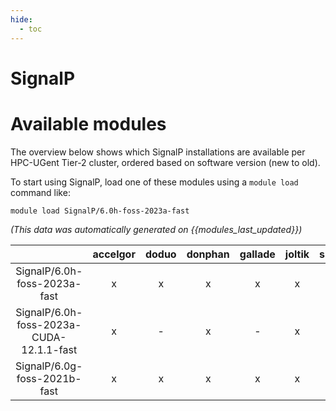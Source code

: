 ```yaml
---
hide:
  - toc
---
```


SignalP
=======

# Available modules


The overview below shows which SignalP installations are available per HPC-UGent Tier-2 cluster, ordered based on software version (new to old).

To start using SignalP, load one of these modules using a `module load` command like:

```shell
module load SignalP/6.0h-foss-2023a-fast
```

*(This data was automatically generated on {{modules_last_updated}})*  

| |accelgor|doduo|donphan|gallade|joltik|shinx|skitty|
| :---: | :---: | :---: | :---: | :---: | :---: | :---: | :---: |
|SignalP/6.0h-foss-2023a-fast|x|x|x|x|x|x|x|
|SignalP/6.0h-foss-2023a-CUDA-12.1.1-fast|x|-|x|-|x|-|-|
|SignalP/6.0g-foss-2021b-fast|x|x|x|x|x|-|x|
